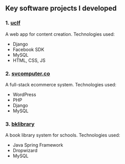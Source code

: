 ## Key software projects I developed

### 1. [uclf](/uclf)
A web app for content creation. Technologies used:
- Django
- Facebook SDK
- MySQL
- HTML, CSS, JS

### 2. [svcomputer.co](/svcomputer.co)
A full-stack ecommerce system. Technologies used:
* WordPress
* PHP
* Django
* MySQL


### 3. [bklibrary](/bklibrary)
A book library system for schools. Technologies used:
* Java Spring Framework
* Dropwizard
* MySQL
